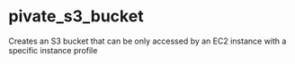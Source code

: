 # pivate_s3_bucket

Creates an S3 bucket that can be only accessed by an EC2 instance with a specific instance profile


